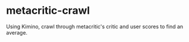 # metacritic-crawl
Using Kimino, crawl through metacritic's critic and user scores to find an average. 
